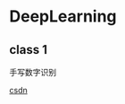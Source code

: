 # DeepLearning

## class 1

手写数字识别

[csdn](https://blog.csdn.net/weixin_43778744/article/details/108793891)